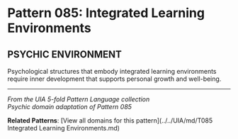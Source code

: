 # Pattern 085: Integrated Learning Environments

## PSYCHIC ENVIRONMENT

Psychological structures that embody integrated learning environments require inner development that supports personal growth and well-being.

---

*From the UIA 5-fold Pattern Language collection*  
*Psychic domain adaptation of Pattern 085*

**Related Patterns**: [View all domains for this pattern](../../UIA/md/T085 Integrated Learning Environments.md)